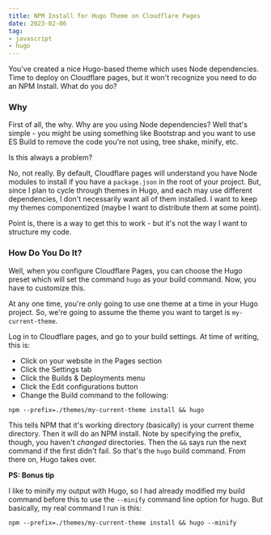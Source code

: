 ```yaml
---
title: NPM Install for Hugo Theme on Cloudflare Pages
date: 2023-02-06
tag:
- javascript
- hugo
---
```

You've created a nice Hugo-based theme which uses Node dependencies. Time to deploy on Cloudflare pages, but it won't recognize you need to do an NPM Install. What do you do?

<!--more-->

### Why

First of all, the why.  Why are you using Node dependencies?  Well that's simple - you might be using something like Bootstrap and you want to use ES Build to remove the code you're not using, tree shake, minify, etc.

Is this always a problem? 

No, not really.  By default, Cloudflare pages will understand you have Node modules to install if you have a `package.json` in the root of your project.  But, since I plan to cycle through themes in Hugo, and each may use different dependencies, I don't necessarily want all of them installed.  I want to keep my themes componentized (maybe I want to distribute them at some point).  

Point is, there is a way to get this to work - but it's not the way I want to structure my code.

### How Do You Do It?

Well, when you configure Cloudflare Pages, you can choose the Hugo preset which will set the command `hugo` as your build command.  Now, you have to customize this.  

At any one time, you're only going to use one theme at a time in your Hugo project.  So, we're going to assume the theme you want to target is `my-current-theme`.

Log in to Cloudflare pages, and go to your build settings.  At time of writing, this is:

* Click on your website in the Pages section
* Click the Settings tab
* Click the Builds & Deployments menu
* Click the Edit configurations button
* Change the Build command to the following:

`npm --prefix=./themes/my-current-theme install && hugo`

This tells NPM that it's working directory (basically) is your current theme directory.  Then it will do an NPM install.  Note by specifying the prefix, though, you haven't _changed_ directories.  Then the `&&` says run the next command if the first didn't fail. So that's the `hugo` build command.  From there on, Hugo takes over.

**PS: Bonus tip**

I like to minify my output with Hugo, so I had already modified my build command before this to use the `--minify` command line option for hugo.  But basically, my real command I run is this:

`npm --prefix=./themes/my-current-theme install && hugo --minify`

